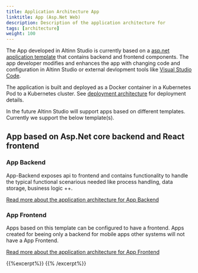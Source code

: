 ```yaml
---
title: Application Architecture App
linktitle: App (Asp.Net Web)
description: Description of the application architecture for 
tags: [architecture]
weight: 100
---
```


The App developed in Altinn Studio is currently based on a [asp.net application template](/teknologi/altinnstudio/solutions/altinn-apps/app/apptemplates/asp.net/) that contains
backend and frontend components. The app developer modifies and enhances the app
with changing code and configuration in Altinn Studio or external devlopment tools like [Visual Studio Code](https://code.visualstudio.com/). 

The application is built and deployed as a Docker container in a Kubernetes Pod to a Kubernetes cluster.
See [deployment architecture](/teknologi/altinnstudio/architecture/infrastructure/deployement/altinn-apps) for deployment details. 

In the future Altinn Studio will support apps based on different templates. Currently we support the below template(s).

## App based on Asp.Net core backend and React frontend

### App Backend
App-Backend exposes api to frontend and contains functionality to handle the typical functional scenarious 
needed like process handling, data storage, business logic ++.

[Read more about the application architecture for App Backend](app-backend)

### App Frontend
Apps based on this template can be configured to have a frontend. Apps created for beeing only a backend for mobile apps other systems will not have a
App Frontend. 

[Read more about the application architecture for App Frontend](app-frontend)


{{%excerpt%}}
<object data="/teknologi/altinnstudio/architecture/components/application/construction/altinn-apps/app/app_application_architecture.svg" type="image/svg+xml" style="width: 100%; max-width: 1000px;"></object>
{{% /excerpt%}}